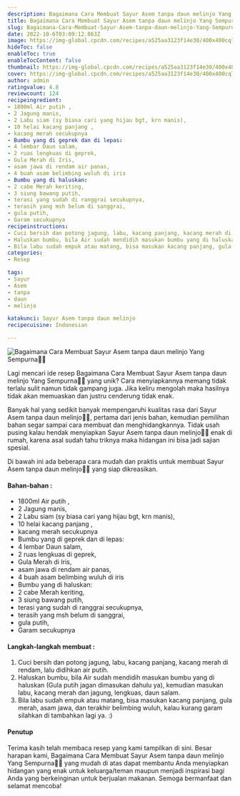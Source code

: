```yaml
---
description: Bagaimana Cara Membuat Sayur Asem tanpa daun melinjo Yang Sempurna"
title: Bagaimana Cara Membuat Sayur Asem tanpa daun melinjo Yang Sempurna
slug: Bagaimana-Cara-Membuat-Sayur-Asem-tanpa-daun-melinjo-Yang-Sempurna
date: 2022-10-6T03:09:12.063Z
image: https://img-global.cpcdn.com/recipes/a525aa3123f14e30/400x400cq70/photo.jpg
hideToc: false
enableToc: true
enableTocContent: false
thumbnail: https://img-global.cpcdn.com/recipes/a525aa3123f14e30/400x400cq70/photo.jpg
cover: https://img-global.cpcdn.com/recipes/a525aa3123f14e30/400x400cq70/photo.jpg
author: admin
ratingvalue: 4.8
reviewcount: 124
recipeingredient:
- 1800ml Air putih ,
- 2 Jagung manis,
- 2 Labu siam (sy biasa cari yang hijau bgt, krn manis),
- 10 helai kacang panjang ,
- kacang merah secukupnya
- Bumbu yang di geprek dan di lepas:
- 4 lembar Daun salam,
- 2 ruas lengkuas di geprek,
- Gula Merah di Iris,
- asam jawa di rendam air panas,
- 4 buah asam belimbing wuluh di iris
- Bumbu yang di haluskan:
- 2 cabe Merah keriting,
- 3 siung bawang putih,
- terasi yang sudah di ranggrai secukupnya,
- terasih yang msh belum di sanggrai,
- gula putih,
- Garam secukupnya
recipeinstructions:
- Cuci bersih dan potong jagung, labu, kacang panjang, kacang merah di rendam, lalu didihkan air putih.
- Haluskan bumbu, bila Air sudah mendidih masukan bumbu yang di haluskan (Gula putih jagan dimasukan dahulu ya), kemudian masukan labu, kacang merah dan jagung, lengkuas, daun salam.
- Bila labu sudah empuk atau matang, bisa masukan kacang panjang, gula merah, asam jawa, dan terakhir belimbing wuluh, kalau kurang garam silahkan di tambahkan lagi ya. :)
categories:
- Resep

tags:
- Sayur
- Asem
- tanpa
- daun
- melinjo

katakunci: Sayur Asem tanpa daun melinjo
recipecuisine: Indonesian

---
```


![Bagaimana Cara Membuat Sayur Asem tanpa daun melinjo Yang Sempurna👩‍🍳](https://img-global.cpcdn.com/recipes/a525aa3123f14e30/400x400cq70/photo.jpg)

Lagi mencari ide resep Bagaimana Cara Membuat Sayur Asem tanpa daun melinjo Yang Sempurna👩‍🍳 yang unik? Cara menyiapkannya memang tidak terlalu sulit namun tidak gampang juga. Jika keliru mengolah maka hasilnya tidak akan memuaskan dan justru cenderung tidak enak.

Banyak hal yang sedikit banyak mempengaruhi kualitas rasa dari Sayur Asem tanpa daun melinjo👩‍🍳, pertama dari jenis bahan, kemudian pemilihan bahan segar sampai cara membuat dan menghidangkannya. Tidak usah pusing kalau hendak menyiapkan Sayur Asem tanpa daun melinjo👩‍🍳 enak di rumah, karena asal sudah tahu triknya maka hidangan ini bisa jadi sajian spesial.

Di bawah ini ada beberapa cara mudah dan praktis untuk membuat Sayur Asem tanpa daun melinjo👩‍🍳 yang siap dikreasikan.

<!--inarticleads1-->

#### Bahan-bahan :

- 1800ml Air putih ,
- 2 Jagung manis,
- 2 Labu siam (sy biasa cari yang hijau bgt, krn manis),
- 10 helai kacang panjang ,
- kacang merah secukupnya
- Bumbu yang di geprek dan di lepas:
- 4 lembar Daun salam,
- 2 ruas lengkuas di geprek,
- Gula Merah di Iris,
- asam jawa di rendam air panas,
- 4 buah asam belimbing wuluh di iris
- Bumbu yang di haluskan:
- 2 cabe Merah keriting,
- 3 siung bawang putih,
- terasi yang sudah di ranggrai secukupnya,
- terasih yang msh belum di sanggrai,
- gula putih,
- Garam secukupnya

<!--inarticleads2-->

#### Langkah-langkah membuat :

1. Cuci bersih dan potong jagung, labu, kacang panjang, kacang merah di rendam, lalu didihkan air putih.
1. Haluskan bumbu, bila Air sudah mendidih masukan bumbu yang di haluskan (Gula putih jagan dimasukan dahulu ya), kemudian masukan labu, kacang merah dan jagung, lengkuas, daun salam.
1. Bila labu sudah empuk atau matang, bisa masukan kacang panjang, gula merah, asam jawa, dan terakhir belimbing wuluh, kalau kurang garam silahkan di tambahkan lagi ya. :)

#### Penutup

Terima kasih telah membaca resep yang kami tampilkan di sini. Besar harapan kami, Bagaimana Cara Membuat Sayur Asem tanpa daun melinjo Yang Sempurna👩‍🍳 yang mudah di atas dapat membantu Anda menyiapkan hidangan yang enak untuk keluarga/teman maupun menjadi inspirasi bagi Anda yang berkeinginan untuk berjualan makanan. Semoga bermanfaat dan selamat mencoba!